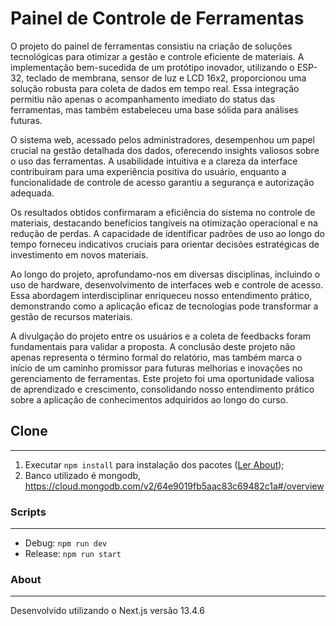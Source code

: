 # Painel de Controle de Ferramentas
O projeto do painel de ferramentas consistiu na criação de soluções tecnológicas para otimizar a gestão e controle eficiente de materiais. A implementação bem-sucedida de um protótipo inovador, utilizando o ESP-32, teclado de membrana, sensor de luz e LCD 16x2, proporcionou uma solução robusta para coleta de dados em tempo real. Essa integração permitiu não apenas o acompanhamento imediato do status das ferramentas, mas também estabeleceu uma base sólida para análises futuras.

O sistema web, acessado pelos administradores, desempenhou um papel crucial na gestão detalhada dos dados, oferecendo insights valiosos sobre o uso das ferramentas. A usabilidade intuitiva e a clareza da interface contribuíram para uma experiência positiva do usuário, enquanto a funcionalidade de controle de acesso garantiu a segurança e autorização adequada.

Os resultados obtidos confirmaram a eficiência do sistema no controle de materiais, destacando benefícios tangíveis na otimização operacional e na redução de perdas. A capacidade de identificar padrões de uso ao longo do tempo forneceu indicativos cruciais para orientar decisões estratégicas de investimento em novos materiais.

Ao longo do projeto, aprofundamo-nos em diversas disciplinas, incluindo o uso de hardware, desenvolvimento de interfaces web e controle de acesso. Essa abordagem interdisciplinar enriqueceu nosso entendimento prático, demonstrando como a aplicação eficaz de tecnologias pode transformar a gestão de recursos materiais.

A divulgação do projeto entre os usuários e a coleta de feedbacks foram fundamentais para validar a proposta. A conclusão deste projeto não apenas representa o término formal do relatório, mas também marca o início de um caminho promissor para futuras melhorias e inovações no gerenciamento de ferramentas. Este projeto foi uma oportunidade valiosa de aprendizado e crescimento, consolidando nosso entendimento prático sobre a aplicação de conhecimentos adquiridos ao longo do curso.

## Clone
---
1. Executar `npm install` para instalação dos pacotes ([Ler About](#about)); <br/>
2. Banco utilizado é mongodb, https://cloud.mongodb.com/v2/64e9019fb5aac83c69482c1a#/overview

### Scripts 
---
- Debug: `npm run dev` <br/>
- Release: `npm run start` <br/>

### About
---
Desenvolvido utilizando o Next.js versão 13.4.6
